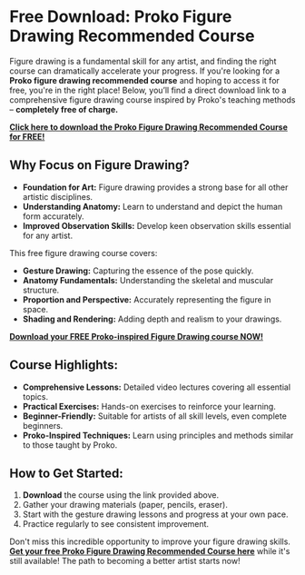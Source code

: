 # Free Download: Proko Figure Drawing Recommended Course

Figure drawing is a fundamental skill for any artist, and finding the right course can dramatically accelerate your progress. If you're looking for a **Proko figure drawing recommended course** and hoping to access it for free, you're in the right place! Below, you’ll find a direct download link to a comprehensive figure drawing course inspired by Proko's teaching methods – **completely free of charge.**

[**Click here to download the Proko Figure Drawing Recommended Course for FREE!**](https://udemywork.com/proko-figure-drawing-recommended-course)

## Why Focus on Figure Drawing?

*   **Foundation for Art:** Figure drawing provides a strong base for all other artistic disciplines.
*   **Understanding Anatomy:** Learn to understand and depict the human form accurately.
*   **Improved Observation Skills:** Develop keen observation skills essential for any artist.

This free figure drawing course covers:

*   **Gesture Drawing:** Capturing the essence of the pose quickly.
*   **Anatomy Fundamentals:** Understanding the skeletal and muscular structure.
*   **Proportion and Perspective:** Accurately representing the figure in space.
*   **Shading and Rendering:** Adding depth and realism to your drawings.

[**Download your FREE Proko-inspired Figure Drawing course NOW!**](https://udemywork.com/proko-figure-drawing-recommended-course)

## Course Highlights:

*   **Comprehensive Lessons:** Detailed video lectures covering all essential topics.
*   **Practical Exercises:** Hands-on exercises to reinforce your learning.
*   **Beginner-Friendly:** Suitable for artists of all skill levels, even complete beginners.
*   **Proko-Inspired Techniques:** Learn using principles and methods similar to those taught by Proko.

## How to Get Started:

1.  **Download** the course using the link provided above.
2.  Gather your drawing materials (paper, pencils, eraser).
3.  Start with the gesture drawing lessons and progress at your own pace.
4.  Practice regularly to see consistent improvement.

Don't miss this incredible opportunity to improve your figure drawing skills. **[Get your free Proko Figure Drawing Recommended Course here](https://udemywork.com/proko-figure-drawing-recommended-course)** while it's still available! The path to becoming a better artist starts now!
